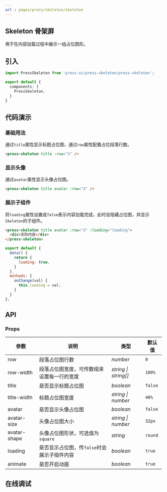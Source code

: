 ```yaml
---
url : pages/press/skeleton/skeleton
---
```


## Skeleton 骨架屏

用于在内容加载过程中展示一组占位图形。


## 引入

```ts
import PressSkeleton from 'press-ui/press-skeleton/press-skeleton';

export default {
  components: {
    PressSkeleton,
  }
}
```

## 代码演示

### 基础用法

通过`title`属性显示标题占位图，通过`row`属性配置占位段落行数。

```html
<press-skeleton title :row="3" />
```

### 显示头像

通过`avatar`属性显示头像占位图。

```html
<press-skeleton title avatar :row="3" />
```

### 展示子组件

将`loading`属性设置成`false`表示内容加载完成，此时会隐藏占位图，并显示`Skeleton`的子组件。

```html
<press-skeleton title avatar :row="3" :loading="loading">
  <div>实际内容</div>
</press-skeleton>
```

```js
export default {
  data() {
    return {
      loading: true,
    }
  },
  methods: {
    onChange(val) {
      this.loading = val;
    }
  }
};
```

## API

### Props

| 参数         | 说明                                        | 类型                 | 默认值  |
| ------------ | ------------------------------------------- | -------------------- | ------- |
| row          | 段落占位图行数                              | _number_             | `0`     |
| row-width    | 段落占位图宽度，可传数组来设置每一行的宽度  | _string \| string[]_ | `100%`  |
| title        | 是否显示标题占位图                          | _boolean_            | `false` |
| title-width  | 标题占位图宽度                              | _string \| number_   | `40%`   |
| avatar       | 是否显示头像占位图                          | _boolean_            | `false` |
| avatar-size  | 头像占位图大小                              | _string \| number_   | `32px`  |
| avatar-shape | 头像占位图形状，可选值为`square`            | _string_             | `round` |
| loading      | 是否显示占位图，传`false`时会展示子组件内容 | _boolean_            | `true`  |
| animate      | 是否开启动画                                | _boolean_            | `true`  |

## 在线调试

<debug-online />

